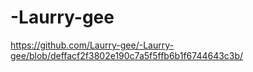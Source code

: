 # -Laurry-gee

https://github.com/Laurry-gee/-Laurry-gee/blob/deffacf2f3802e190c7a5f5ffb6b1f6744643c3b/

